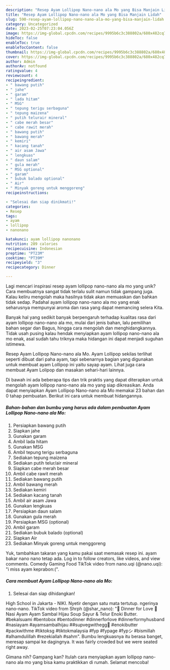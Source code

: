 ```yaml
---
description: "Resep Ayam Lollipop Nano-nano ala Mo yang Bisa Manjain Lidah"
title: "Resep Ayam Lollipop Nano-nano ala Mo yang Bisa Manjain Lidah"
slug: 590-resep-ayam-lollipop-nano-nano-ala-mo-yang-bisa-manjain-lidah
category: Uncategorized
date: 2023-02-25T07:23:04.056Z
image: https://img-global.cpcdn.com/recipes/9995b6c3c388802a/680x482cq70/ayam-lollipop-nano-nano-ala-mo-foto-resep-utama.jpg
hideToc: false
enableToc: true
enableTocContent: false
thumbnail: https://img-global.cpcdn.com/recipes/9995b6c3c388802a/680x482cq70/ayam-lollipop-nano-nano-ala-mo-foto-resep-utama.jpg
cover: https://img-global.cpcdn.com/recipes/9995b6c3c388802a/680x482cq70/ayam-lollipop-nano-nano-ala-mo-foto-resep-utama.jpg
author: Admin
authorAv: notfound
ratingvalue: 4
reviewcount: 4
recipeingredient:
- " bawang putih"
- " jahe"
- " garam"
- " lada hitam"
- " MSG"
- " tepung terigu serbaguna"
- " tepung maizena"
- " putih telurair mineral"
- " cabe merah besar"
- " cabe rawit merah"
- " bawang putih"
- " bawang merah"
- " kemiri"
- " kacang tanah"
- " air asam Jawa"
- " lengkuas"
- " daun salam"
- " gula merah"
- " MSG optional"
- " garam"
- " bubuk balado optional"
- " Air"
- " Minyak goreng untuk menggoreng"
recipeinstructions:

- "Selesai dan siap dinikmati!"
categories:
- Resep
tags:
- ayam
- lollipop
- nanonano

katakunci: ayam lollipop nanonano 
nutrition: 289 calories
recipecuisine: Indonesian
preptime: "PT23M"
cooktime: "PT39M"
recipeyield: "3"
recipecategory: Dinner

---
```





Lagi mencari inspirasi resep ayam lollipop nano-nano ala mo yang unik? Cara membuatnya sangat tidak terlalu sulit namun tidak gampang juga. Kalau keliru mengolah maka hasilnya tidak akan memuaskan dan bahkan tidak sedap. Padahal ayam lollipop nano-nano ala mo yang enak seharusnya mempunyai aroma dan rasa yang dapat memancing selera Kita.





Banyak hal yang sedikit banyak berpengaruh terhadap kualitas rasa dari ayam lollipop nano-nano ala mo, mulai dari jenis bahan, lalu pemilihan bahan segar dan Bagus, hingga cara mengolah dan menghidangkannya. Tidak usah pusing kalau hendak menyiapkan ayam lollipop nano-nano ala mo enak,      asal sudah tahu triknya maka hidangan ini dapat menjadi suguhan istimewa.














Resep Ayam Lollipop Nano-nano ala Mo. Ayam Lollipop sekilas terlihat seperti dibuat dari paha ayam, tapi sebenarnya bagian yang digunakan untuk membuat ayam Lollipop ini yaitu sayap ayam. Lihat juga cara membuat Ayam Lolipop dan masakan sehari-hari lainnya.






Di bawah ini ada beberapa tips dan trik praktis yang dapat diterapkan untuk mengolah ayam lollipop nano-nano ala mo yang siap dikreasikan. Anda dapat menyiapkan Ayam Lollipop Nano-nano ala Mo memakai 23 bahan dan 0 tahap pembuatan. Berikut ini cara untuk membuat hidangannya.

<!--inarticleads1-->

##### Bahan-bahan dan bumbu yang harus ada dalam pembuatan Ayam Lollipop Nano-nano ala Mo:

1. Persiapkan  bawang putih
1. Siapkan  jahe
1. Gunakan  garam
1. Ambil  lada hitam
1. Gunakan  MSG
1. Ambil  tepung terigu serbaguna
1. Sediakan  tepung maizena
1. Sediakan  putih telur/air mineral
1. Siapkan  cabe merah besar
1. Ambil  cabe rawit merah
1. Sediakan  bawang putih
1. Ambil  bawang merah
1. Sediakan  kemiri
1. Sediakan  kacang tanah
1. Ambil  air asam Jawa
1. Gunakan  lengkuas
1. Persiapkan  daun salam
1. Gunakan  gula merah
1. Persiapkan  MSG (optional)
1. Ambil  garam
1. Sediakan  bubuk balado (optional)
1. Siapkan  Air
1. Sediakan  Minyak goreng untuk menggoreng


Yuk, tambahkan takaran yang kamu pakai saat memasak resep ini. ayam bakar nano nano tetap ada. Log in to follow creators, like videos, and view comments. Comedy Gaming Food TikTok video from nano.uqi (@nano.uqi): &#34;i miss ayam keprabon:(&#34;. 

<!--inarticleads2-->

##### Cara membuat Ayam Lollipop Nano-nano ala Mo:


1. Selesai dan siap dihidangkan!

High School in Jakarta - NIKI. Nyetir dengan satu mata tertutup. ngerinya nano-nano. TikTok video from Shrph (@shar_nano): &#34;💚 Dinner for Love 💚 Nasi Ayam Ayam Sambal Hijau Soup Sayur &amp; Telur Enoki Butter. #bekalsuami #bentobox #bentodinner #dinnerforlove #dinnerformyhusband #nasiayam #ayamsambalhijau ##supvegwithegg🍲 #enokibutter #packwithme #tiktoksg #tiktokmalaysia #fyp #fypage #fypシ #bismillah #alhamdulillah #rezekiallah #sahm&#34;. Bumbu lengkuasnya itu berasa banget, meresap sampai ke dagingnya. It was fairly crowded but we were seated right away. 

Gimana nih? Gampang kan? Itulah cara menyiapkan ayam lollipop nano-nano ala mo yang bisa kamu praktikkan di rumah. Selamat mencoba!
